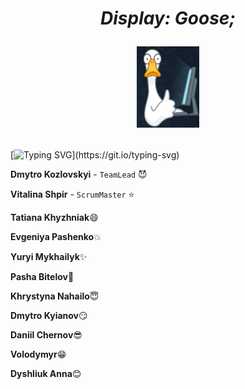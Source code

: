 <h1 align="center"><em> Display: Goose;</em>

<img src="https://github.com/Dmytroukraine/command_project_mimino/blob/main/src/images/photo_2023-03-09_00-41-40.jpg"  alt="goose" width=100/></h1>

[![Typing SVG](https://readme-typing-svg.herokuapp.com?font=Fira+Code&pause=1000&color=3700F7&width=435&lines=A+clever+person+solves+a+problem.+;A+wise+person+avoids+it.)](https://git.io/typing-svg)

<b>Dmytro Kozlovskyi</b>  - `TeamLead` :smiling_imp:


<b>Vitalina Shpir</b> - `ScrumMaster` :star:


<b>Tatiana Khyzhniak</b>:smile:


<b>Evgeniya Pashenko</b>:boom:


<b>Yuryi Mykhailyk</b>:sparkles:


<b>Pasha Bitelov</b>:muscle:


<b>Khrystyna Nahailo</b>:innocent:


<b>Dmytro Kyianov</b>:smirk:


<b>Daniil Chernov</b>:sunglasses:


<b>Volodymyr</b>:grin:

<b>Dyshliuk Anna</b>:blush:

